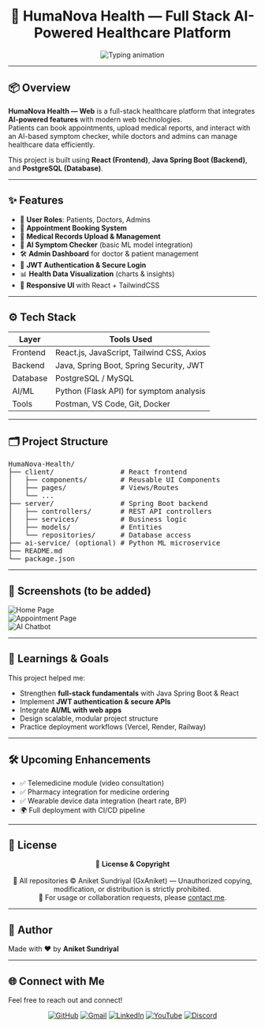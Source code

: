 <h1 align="center">🏥 HumaNova Health — Full Stack AI-Powered Healthcare Platform</h1>

<p align="center">
  <img src="https://readme-typing-svg.demolab.com?font=Fira+Code&duration=3000&pause=1000&color=00F7FF&center=true&vCenter=true&width=500&lines=Fullstack+Healthcare+App;Java+Spring+Boot+%2B+React;AI+Powered+Symptom+Checker;Built+by+Aniket+Sundriyal" alt="Typing animation" />
</p>

---

## 📦 Overview

**HumaNova Health — Web** is a full-stack healthcare platform that integrates **AI-powered features** with modern web technologies.  
Patients can book appointments, upload medical reports, and interact with an AI-based symptom checker, while doctors and admins can manage healthcare data efficiently.  

This project is built using **React (Frontend)**, **Java Spring Boot (Backend)**, and **PostgreSQL (Database)**.

---

## ✨ Features

- 👤 **User Roles**: Patients, Doctors, Admins  
- 📅 **Appointment Booking System**  
- 📂 **Medical Records Upload & Management**  
- 🤖 **AI Symptom Checker** (basic ML model integration)  
- 🛠️ **Admin Dashboard** for doctor & patient management  
- 🔐 **JWT Authentication & Secure Login**  
- 📊 **Health Data Visualization** (charts & insights)  
- 📱 **Responsive UI** with React + TailwindCSS  

---

## ⚙️ Tech Stack

| Layer       | Tools Used                                   |
|-------------|----------------------------------------------|
| Frontend    | React.js, JavaScript, Tailwind CSS, Axios    |
| Backend     | Java, Spring Boot, Spring Security, JWT      |
| Database    | PostgreSQL / MySQL                           |
| AI/ML       | Python (Flask API) for symptom analysis      |
| Tools       | Postman, VS Code, Git, Docker                |

---

## 🗂️ Project Structure
<pre>
HumaNova-Health/
├── client/                # React frontend
│   ├── components/        # Reusable UI Components
│   ├── pages/             # Views/Routes
│   └── ...
├── server/                # Spring Boot backend
│   ├── controllers/       # REST API controllers
│   ├── services/          # Business logic
│   ├── models/            # Entities
│   └── repositories/      # Database access
├── ai-service/ (optional) # Python ML microservice
├── README.md
└── package.json
</pre>

---

## 📸 Screenshots (to be added)

![Home Page](link-to-home-image)  
![Appointment Page](link-to-appointment-image)  
![AI Chatbot](link-to-ai-chatbot-image)  

---

## 🧠 Learnings & Goals

This project helped me:  
- Strengthen **full-stack fundamentals** with Java Spring Boot & React  
- Implement **JWT authentication & secure APIs**  
- Integrate **AI/ML with web apps**  
- Design scalable, modular project structure  
- Practice deployment workflows (Vercel, Render, Railway)  

---

## 🛠️ Upcoming Enhancements

- ✅ Telemedicine module (video consultation)  
- ✅ Pharmacy integration for medicine ordering  
- ✅ Wearable device data integration (heart rate, BP)  
- 🌍 Full deployment with CI/CD pipeline  

---

## 🧾 License

<p align="center">
  📜 <strong>License & Copyright</strong><br><br>
  🚫 All repositories © Aniket Sundriyal (GxAniket) — Unauthorized copying, modification, or distribution is strictly prohibited.<br>
  📩 For usage or collaboration requests, please <a href="mailto:sundriyalaniket@gmail.com">contact me</a>.
</p>

---

## 🙌 Author

Made with ❤️ by **Aniket Sundriyal**  

---

## 🌐 Connect with Me

Feel free to reach out and connect!

<p align="center">
  <a href="https://github.com/GxAniket" target="_blank"><img src="https://img.shields.io/badge/GitHub-100000?style=for-the-badge&logo=github&logoColor=white" alt="GitHub"></a>
  <a href="mailto:sundriyalaniket@gmail.com"><img src="https://img.shields.io/badge/Email-D14836?style=for-the-badge&logo=gmail&logoColor=white" alt="Gmail"></a>
  <a href="https://www.linkedin.com/in/aniket-sundriyal" target="_blank"><img src="https://img.shields.io/badge/LinkedIn-0077B5?style=for-the-badge&logo=linkedin&logoColor=white" alt="LinkedIn"></a>
  <a href="https://www.youtube.com/@gxaniket001" target="_blank"><img src="https://img.shields.io/badge/YouTube-FF0000?style=for-the-badge&logo=youtube&logoColor=white" alt="YouTube"></a>
  <a href="https://discord.gg/RFMUHw4Y" target="_blank"><img src="https://img.shields.io/badge/Discord-5865F2?style=for-the-badge&logo=discord&logoColor=white" alt="Discord"></a>
</p>
